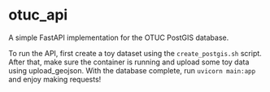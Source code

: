 # otuc_api
A simple FastAPI implementation for the OTUC PostGIS database.

To run the API, first create a toy dataset using the ``` create_postgis.sh ``` script.
After that, make sure the container is running and upload some toy data using upload_geojson.
With the database complete, run ```uvicorn main:app``` and enjoy making requests!
